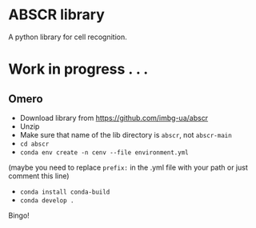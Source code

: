 # ABSCR library
A python library for cell recognition.
# Work in progress . . .

## Omero

- Download library from https://github.com/imbg-ua/abscr
- Unzip 
- Make sure that name of the lib directory is `abscr`, not `abscr-main`
- `cd abscr`
- `conda env create -n cenv --file environment.yml` 

(maybe you need to replace `prefix:` in the .yml file with your path or just comment this line)

- `conda install conda-build`
- `conda develop .`

Bingo!
